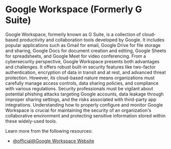 # Google Workspace (Formerly G Suite)

Google Workspace, formerly known as G Suite, is a collection of cloud-based productivity and collaboration tools developed by Google. It includes popular applications such as Gmail for email, Google Drive for file storage and sharing, Google Docs for document creation and editing, Google Sheets for spreadsheets, and Google Meet for video conferencing. From a cybersecurity perspective, Google Workspace presents both advantages and challenges. It offers robust built-in security features like two-factor authentication, encryption of data in transit and at rest, and advanced threat protection. However, its cloud-based nature means organizations must carefully manage access controls, data sharing policies, and compliance with various regulations. Security professionals must be vigilant about potential phishing attacks targeting Google accounts, data leakage through improper sharing settings, and the risks associated with third-party app integrations. Understanding how to properly configure and monitor Google Workspace is crucial for maintaining the security of an organization's collaborative environment and protecting sensitive information stored within these widely-used tools.

Learn more from the following resources:

- [@official@Google Workspace Website](https://workspace.google.com/intl/en_uk/)